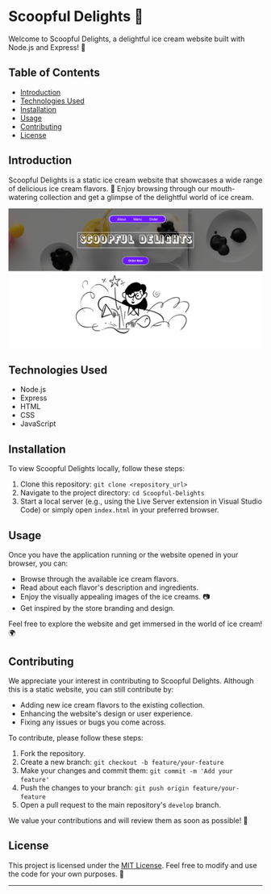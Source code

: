 # Scoopful Delights 🍦

Welcome to Scoopful Delights, a delightful ice cream website built with Node.js and Express! 🎉

## Table of Contents

- [Introduction](#introduction)
- [Technologies Used](#technologies-used)
- [Installation](#installation)
- [Usage](#usage)
- [Contributing](#contributing)
- [License](#license)

## Introduction

Scoopful Delights is a static ice cream website that showcases a wide range of delicious ice cream flavors. 🍨 Enjoy browsing through our mouth-watering collection and get a glimpse of the delightful world of ice cream.

![Scoopful Delights](Scoopful-Delights.png)

## Technologies Used

- Node.js
- Express
- HTML
- CSS
- JavaScript

## Installation

To view Scoopful Delights locally, follow these steps:

1. Clone this repository: `git clone <repository_url>`
2. Navigate to the project directory: `cd Scoopful-Delights`
3. Start a local server (e.g., using the Live Server extension in Visual Studio Code) or simply open `index.html` in your preferred browser.

## Usage

Once you have the application running or the website opened in your browser, you can:

- Browse through the available ice cream flavors.
- Read about each flavor's description and ingredients.
- Enjoy the visually appealing images of the ice creams. 📷
- Get inspired by the store branding and design.

Feel free to explore the website and get immersed in the world of ice cream! 🌍

## Contributing

We appreciate your interest in contributing to Scoopful Delights. Although this is a static website, you can still contribute by:

- Adding new ice cream flavors to the existing collection.
- Enhancing the website's design or user experience.
- Fixing any issues or bugs you come across.

To contribute, please follow these steps:

1. Fork the repository.
2. Create a new branch: `git checkout -b feature/your-feature`
3. Make your changes and commit them: `git commit -m 'Add your feature'`
4. Push the changes to your branch: `git push origin feature/your-feature`
5. Open a pull request to the main repository's `develop` branch.

We value your contributions and will review them as soon as possible! 🙌

## License

This project is licensed under the [MIT License](LICENSE). Feel free to modify and use the code for your own purposes. 📝

---
